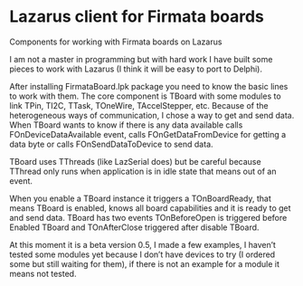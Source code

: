 # Lazarus client for Firmata boards
Components for working with Firmata boards on Lazarus

I am not a master in programming but with hard work I have built some pieces to work with Lazarus (I think it will be easy to port to Delphi).

After installing FirmataBoard.lpk package you need to know the basic lines to work with them.
The core component is TBoard with some modules to link TPin, TI2C, TTask, TOneWire, TAccelStepper, etc.
Because of the heterogeneous ways of communication, I chose a way to get and send data. When TBoard wants to know if there is any data available calls FOnDeviceDataAvailable event, calls FOnGetDataFromDevice for getting a data byte or calls FOnSendDataToDevice to send data.

TBoard uses TThreads (like LazSerial does) but be careful because TThread only runs when application is in idle state that means out of an event.

When you enable a TBoard instance it triggers a TOnBoardReady, that means TBoard is enabled, knows all board capabilities and it is ready to get and send data.
TBoard has two events TOnBeforeOpen is triggered before Enabled TBoard and TOnAfterClose triggered after disable TBoard.

At this moment it is a beta version 0.5, I made a few examples, I haven’t tested some modules yet because I don’t have devices to try (I ordered some but still waiting for them), if there is not an example for a module it means not tested.
